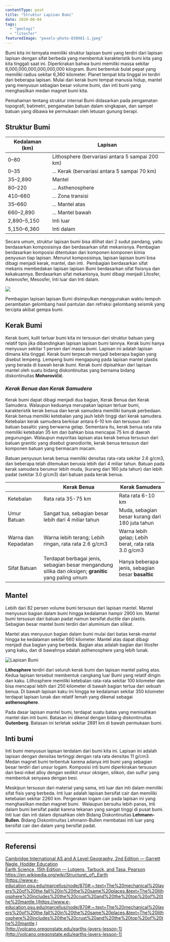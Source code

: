 ```yaml
---
contentType: post
title: "Struktur Lapisan Bumi"
date: 2020-06-04
tags: 
  - "geologi"
  - "litosfer"
featuredImage: "pexels-photo-838981-1.jpeg"
---
```


Bumi kita ini ternyata memiliki struktur lapisan bumi yang terdiri dari lapisan lapisan dengan sifat berbeda yang membentuk karakteristik bumi kita yang kita tinggali saat ini. Diperkirakan bahwa bumi memiliki massa sekitar 6,000,000,000,000,000,000 kilogram. Bumi berbentuk bulat pepat yang memiliki radius sekitar 6,360 kilometer. Planet tempat kita tinggal ini terdiri dari beberapa lapisan. Mulai dari kerak bumi tempat manusia hidup, mantel yang menyusun sebagian besar volume bumi, dan inti bumi yang menghasilkan medan magnet bumi kita.

Pemahaman tentang struktur internal Bumi didasarkan pada pengamatan topografi, batimetri, pengamatan batuan dalam singkapan, dan sampel batuan yang dibawa ke permukaan oleh letusan gunung berapi.

## Struktur Bumi

| Kedalaman (km) | Lapisan |
| --- | --- |
| 0–80 | Lithosphere (bervariasi antara 5 sampai 200 km) |
| 0–35 | ... Kerak (bervariasi antara 5 sampai 70 km) |
| 35–2,890 | Mantel |
| 80–220 | ... Asthenosphere |
| 410–660 | ... Zona transisi |
| 35–660 | ... Mantel atas |
| 660–2,890 | ... Mantel bawah |
| 2,890–5,150 | Inti luar |
| 5,150–6,360 | Inti dalam |

Secara umum, struktur lapisan bumi bisa dilihat dari 2 sudut pandang, yaitu berdasarkan komposisinya dan berdasarkan sifat mekanisnya. Pembagian berdasarkan komposisi ditentukan dari komponen komponen kimia penyusun tiap lapisan. Menurut komposisinya, lapisan lapisan bumi bisa dibagi menjadi kerak, mantel, dan inti.  Pembagian berdasarkan sifat  mekanis membedakan lapisan lapisan Bumi berdasarkan sifat fisisnya dan kekakuannya. Berdasarkan sifat mekanisnya, bumi dibagi menjadi Litosfer, Astenosfer, Mesosfer, Inti luar dan Inti dalam.

![](https://i1.wp.com/supergeografi.com/wp-content/uploads/2020/06/earth-layers-schematic.png?fit=1024%2C744&ssl=1)

Pembagian lapisan lapisan Bumi disimpulkan menggunakan waktu tempuh perambatan gelombang hasil pantulan dan refraksi gelombang seismik yang tercipta akibat gempa bumi.

## Kerak Bumi

Kerak bumi, kulit terluar bumi kita ini tersusun dari struktur batuan yang relatif tipis jika dibandingkan lapisan lapisan bumi lainnya. Kerak bumi hanya menyusun sekitar 1 persen dari massa bumi. Lapisan ini adalah lapisan dimana kita tinggal. Kerak bumi terpecah menjadi beberapa bagian yang disebut lempeng. Lempeng bumi mengapung pada lapisan mantel plastis yang berada di bawah kerak bumi. Kerak bumi dipisahkan dari lapisan mantel oleh suatu bidang diskontinuitas yang bernama bidang diskontinuitas **Mohorovičić**.

### _Kerak Benua dan Kerak Samudera_

Kerak bumi dapat dibagi menjadi dua bagian, Kerak Benua dan Kerak Samudera. Walaupun keduanya merupakan lapisan terluar bumi, karakteristik kerak benua dan kerak samudera memiliki banyak perbedaan. Kerak benua memiliki ketebalan yang jauh lebih tinggi dari kerak samudera. Ketebalan kerak samudera berkisar antara 6-10 km dan tersusun dari batuan basaltic yang berwarna gelap. Sementara itu, kerak benua rata rata memiliki ketebalan 35 km dan bahkan bisa mencapai 75 km di daerah pegunungan. Walaupun mayoritas lapisan atas kerak benua tersusun dari batuan granitic yang disebut granodiorite, kerak benua tersusun dari komponen batuan yang bermacam macam.

Batuan penyusun kerak benua memiliki densitas rata-rata sekitar 2.6 g/cm3, dan beberapa telah ditemukan berusia lebih dari 4 miliar tahun. Batuan pada kerak samudera berumur lebih muda, (kurang dari 180 juta tahun) dan lebih padat (sekitar 3.0 g/cm3) dari batuan pada kerak benua.

|  | Kerak Benua | Kerak Samudera |
| --- | --- | --- |
| Ketebalan | Rata rata 35-75 km | Rata rata 6-10 km |
| Umur Batuan | Sangat tua, sebagian besar lebih dari 4 miliar tahun | Muda, sebagian besar kurang dari 180 juta tahun |
| Warna dan Kepadatan | Warna lebih terang; Lebih ringan, rata rata 2.6 g/cm3 | Warna lebih gelap; Lebih berat, rata rata 3.0 g/cm3 |
| Sifat Batuan | Terdapat berbagai jenis, sebagian besar mengandung silika dan oksigen; **granitic** yang paling umum | Hanya beberapa jenis, sebagian besar **basaltic** |

## Mantel

Lebih dari 82 persen volume bumi tersusun dari lapisan mantel. Mantel menyusun bagian dalam bumi hingga kedalaman hampir 2900 km. Mantel bumi tersusun dari batuan padat namun bersifat _ductile_ dan plastis. Sebagian besar mantel bumi terdiri dari aluminium dan silikat.

Mantel atas menyusun bagian dalam bumi mulai dari batas kerak-mantel hingga ke kedalaman sekitar 660 kilometer. Mantel atas dapat dibagi menjadi dua bagian yang berbeda. Bagian atas adalah bagian dari litosfer yang kaku, dan di bawahnya adalah asthenosphere yang lebih lunak.

![Lapisan Bumi](https://supergeografi.com/wp-content/uploads/2020/06/struktur-bumi-1-1-1.png?w=733)

**Lithosphere** terdiri dari seluruh kerak bumi dan lapisan mantel paling atas. Kedua lapisan tersebut membentuk cangkang luar Bumi yang relatif dingin dan kaku. Lithosphere memiliki ketebalan rata-rata sekitar 100 kilometer dan bisa mencapai lebih dari 250 kilometer di bawah bagian tertua dari sebuah benua. Di bawah lapisan kaku ini hingga ke kedalaman sekitar 350 kilometer terdapat lapisan lunak dan relatif lemah yang dikenal sebagai **asthenosphere**.

Pada dasar lapisan mantel bumi, terdapat suatu batas yang memisahkan mantel dan inti bumi. Batasan ini dikenal dengan bidang diskontinuitas **Gutenberg**. Batasan ini terletak sekitar 2891 km di bawah permukaan bumi.

## Inti bumi

Inti bumi menyusun lapisan terdalam dari bumi kita ini. Lapisan ini adalah lapisan dengan densitas tertinggi dengan rata rata densitas 11 g/cm3. Medan magnet bumi terbentuk karena adanya inti bumi yang sebagian besar terdiri dari unsur logam. Komposisi inti bumi diperkirakan tersusun dari besi-nikel alloy dengan sedikit unsur oksigen, silikon, dan sulfur yang membentuk senyawa dengan besi.

Meskipun tersusun dari material yang sama, inti luar dan inti dalam memiliki sifat fisis yang berbeda. Inti luar adalah lapisan bersifat cair dan memiliki ketebalan sekitar 2260 km. Pergerakan logam cair pada lapisan ini yang menghasilkan medan magnet bumi.  Walaupun bersuhu lebih panas, Inti dalam bumi bersifat padat karena tekanan yang sangat tinggi di pusat bumi. Inti luar dan inti dalam dipisahkan oleh Bidang Diskontinuitas **Lehmann-Bullen**. Bidang Diskontinuitas Lehmann-Bullen membatasi inti luar yang bersifat cair dan dalam yang bersifat padat.

* * *

## Referensi

[Cambridge International AS and A Level Geography, 2nd Edition — Garrett Nagle, Hodder Education](https://amzn.to/2zslj9e)  
[Earth Science, 15th Edition — Lutgens, Tarbuck, and Tasa, Pearson](https://amzn.to/2XtZJJo)  
[https://en.wikipedia.org/wiki/Structure\_of\_Earth  
](https://en.wikipedia.org/wiki/Structure_of_Earth
)[https://www.e-education.psu.edu/marcellus/node/870#:~:text=The%20mechanical%20layers%20of%20the,fall%20in%20the%20same%20places.&text=The%20lithosphere%20includes%20the%20crust%20and%20the%20top%20of%20the%20mantle.](https://www.e-education.psu.edu/marcellus/node/870#:~:text=The%20mechanical%20layers%20of%20the,fall%20in%20the%20same%20places.&text=The%20lithosphere%20includes%20the%20crust%20and%20the%20top%20of%20the%20mantle.)  
[http://volcano.oregonstate.edu/earths-layers-lesson-1](http://volcano.oregonstate.edu/earths-layers-lesson-1)
